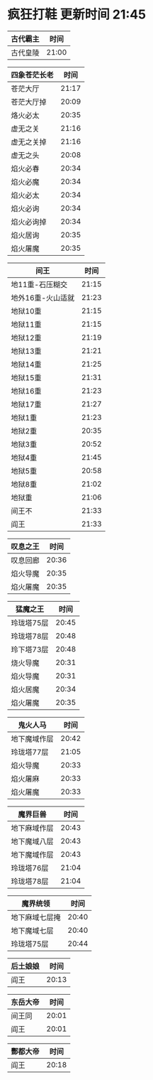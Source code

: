 # 疯狂打鞋 更新时间 21:45

| 古代霸主   | 时间    |
|--------|-------|
| 古代皇陵 | 21:00 |

| 四象苍茫长老   | 时间    |
|--------|-------|
| 苍茫大厅 | 21:17 |
| 苍茫大厅掉 | 20:09 |
| 烙火必太 | 20:35 |
| 虚无之关 | 21:16 |
| 虚无之关掉 | 21:16 |
| 虚无之头 | 20:08 |
| 焰火必春 | 20:34 |
| 焰火必魔 | 20:34 |
| 焰火必太 | 20:34 |
| 焰火必询 | 20:34 |
| 焰火必询掉 | 20:34 |
| 焰火居询 | 20:35 |
| 焰火屠魔 | 20:35 |

| 间王   | 时间    |
|--------|-------|
| 地11重-石压糊交 | 21:15 |
| 地外16重-火山适就 | 21:23 |
| 地狱10重 | 21:15 |
| 地狱11重 | 21:15 |
| 地狱12重 | 21:19 |
| 地狱13重 | 21:21 |
| 地狱14重 | 21:25 |
| 地狱15重 | 21:31 |
| 地狱16重 | 21:23 |
| 地狱17重 | 21:27 |
| 地狱1重 | 21:23 |
| 地狱2重 | 20:35 |
| 地狱3重 | 20:52 |
| 地狱4重 | 21:45 |
| 地狱5重 | 20:58 |
| 地狱8重 | 21:02 |
| 地狱重 | 21:06 |
| 间王不 | 21:33 |
| 阎王 | 21:33 |

| 叹息之王   | 时间    |
|--------|-------|
| 叹息回廊 | 20:36 |
| 焰火导魔 | 20:35 |
| 焰火屠魔 | 20:35 |

| 猛魔之王   | 时间    |
|--------|-------|
| 玲珑塔75层 | 20:45 |
| 玲珑塔78层 | 20:48 |
| 玲下塔73层 | 20:48 |
| 烧火导魔 | 20:31 |
| 焰火导魔 | 20:31 |
| 焰火居魔 | 20:34 |
| 焰火屠魔 | 20:35 |

| 鬼火人马   | 时间    |
|--------|-------|
| 地下魔域作层 | 20:42 |
| 玲珑塔77层 | 21:05 |
| 焰火导魔 | 20:33 |
| 焰火屠麻 | 20:33 |
| 焰火屠魔 | 20:33 |

| 魔界巨兽   | 时间    |
|--------|-------|
| 地下麻域作层 | 20:43 |
| 地下魔域八层 | 20:43 |
| 地下魔域作层 | 20:43 |
| 玲珑塔76层 | 21:04 |
| 玲珑塔78层 | 21:04 |

| 魔界统领   | 时间    |
|--------|-------|
| 地下麻域七层掩 | 20:40 |
| 地下魔域七层 | 20:40 |
| 玲珑塔75层 | 20:44 |

| 后土娘娘   | 时间    |
|--------|-------|
| 阎王 | 20:13 |

| 东岳大帝   | 时间    |
|--------|-------|
| 间王同 | 20:01 |
| 阎王 | 20:01 |

| 酆都大帝   | 时间    |
|--------|-------|
| 阎王 | 20:18 |